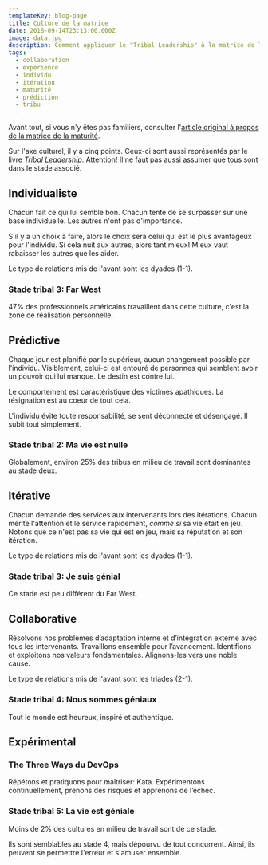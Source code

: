 ```yaml
---
templateKey: blog-page
title: Culture de la matrice
date: 2018-09-14T23:13:00.000Z
image: data.jpg
description: Comment appliquer le "Tribal Leadership" à la matrice de la maturité.
tags:
  - collaboration
  - expérience
  - individu
  - itération
  - maturité
  - prédiction
  - tribu
---
```


Avant tout, si vous n'y êtes pas familiers, consulter l'[article original à propos de la matrice de la maturité](/matrice-de-maturite/).

Sur l'axe culturel, il y a cinq points.
Ceux-ci sont aussi représentés par le livre [_Tribal Leadership_](https://www.triballeadership.net/).
Attention!
Il ne faut pas aussi assumer que tous sont dans le stade associé.

## Individualiste

Chacun fait ce qui lui semble bon.
Chacun tente de se surpasser sur une base individuelle. Les autres n'ont pas d'importance.

S'il y a un choix à faire, alors le choix sera celui qui est le plus avantageux pour l'individu.
Si cela nuit aux autres, alors tant mieux!
Mieux vaut rabaisser les autres que les aider.

Le type de relations mis de l'avant sont les dyades (1-1).

### Stade tribal 3: Far West

47% des professionnels américains travaillent dans cette culture, c'est la zone de réalisation personnelle.

## Prédictive

Chaque jour est planifié par le supérieur, aucun changement possible par l'individu.
Visiblement, celui-ci est entouré de personnes qui semblent avoir un pouvoir qui lui manque.
Le destin est contre lui.

Le comportement est caractéristique des victimes apathiques.
La résignation est au coeur de tout cela.

L'individu évite toute responsabilité, se sent déconnecté et désengagé.
Il subit tout simplement.

### Stade tribal 2: Ma vie est nulle

Globalement, environ 25% des tribus en milieu de travail sont dominantes au stade deux.

## Itérative

Chacun demande des services aux intervenants lors des itérations.
Chacun mérite l'attention et le service rapidement, _comme si_ sa vie était en jeu.
Notons que ce n'est pas sa vie qui est en jeu, mais sa réputation et son itération.

Le type de relations mis de l'avant sont les dyades (1-1).

### Stade tribal 3: Je suis génial

Ce stade est peu différent du Far West.

## Collaborative

Résolvons nos problèmes d’adaptation interne et d’intégration externe avec tous les intervenants.
Travaillons ensemble pour l’avancement.
Identifions et exploitons nos valeurs fondamentales.
Alignons-les vers une noble cause.

Le type de relations mis de l'avant sont les triades (2-1).

### Stade tribal 4: Nous sommes géniaux

Tout le monde est heureux, inspiré et authentique.

## Expérimental

### The Three Ways du DevOps

Répétons et pratiquons pour maîtriser: Kata.
Expérimentons continuellement, prenons des risques et apprenons de l’échec.

### Stade tribal 5: La vie est géniale

Moins de 2% des cultures en milieu de travail sont de ce stade.

Ils sont semblables au stade 4, mais dépourvu de tout concurrent.
Ainsi, ils peuvent se permettre l'erreur et s'amuser ensemble.
